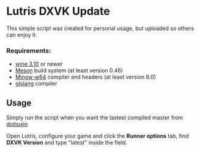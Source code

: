 # Lutris DXVK Update

This simple script was created for personal usage, but uploaded so others can enjoy it.

### Requirements:

- [wine 3.10](https://www.winehq.org/) or newer
- [Meson](https://mesonbuild.com/) build system (at least version 0.46)
- [Mingw-w64](http://mingw-w64.org/) compiler and headers (at least version 8.0)
- [glslang](https://github.com/KhronosGroup/glslang) compiler

## Usage

Simply run the script when you want the lastest compiled master from [doitsujin](https://github.com/doitsujin/dxvk/blob/master)

Open Lutris, configure your game and click the **Runner options** tab, find **DXVK Version** and type "latest" inside the field.
